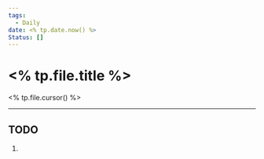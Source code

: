 ```yaml
---
tags:
  - Daily
date: <% tp.date.now() %>
Status: []
---
```


# <% tp.file.title %>

<% tp.file.cursor() %>

---

## TODO

1. 